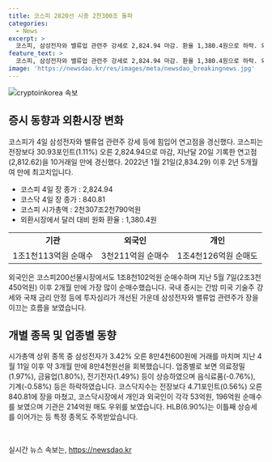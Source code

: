 ```yaml
---
title: 코스피 2820선 시총 2천300조 돌파
categories:
  - News
excerpt: >
  코스피, 삼성전자와 밸류업 관련주 강세로 2,824.94 마감. 환율 1,380.4원으로 하락. 외인·기관 대량순매수. 미국 기술주 강세와 국채 금리 안정에 힘입어 상승. HLB 강세. 삼성전자 3.42% 상승, SK하이닉스 -2.54% 하락. 코스닥은 840.81 마감. 거래대금은 유가증권 12조9천820억원, 코스닥 9조2천210억원.
feature_text: >
  코스피, 삼성전자와 밸류업 관련주 강세로 2,824.94 마감. 환율 1,380.4원으로 하락. 외인·기관 대량순매수. 미국 기술주 강세와 국채 금리 안정에 힘입어 상승. HLB 강세. 삼성전자 3.42% 상승, SK하이닉스 -2.54% 하락. 코스닥은 840.81 마감. 거래대금은 유가증권 12조9천820억원, 코스닥 9조2천210억원.
image: 'https://newsdao.kr/res/images/meta/newsdao_breakingnews.jpg'
---
```


<p><img src="https://newsdao.kr/res/images/meta/newsdao_breakingnews.jpg" alt="cryptoinkorea 속보" /></p>

<h2 data-ke-size="size26">증시 동향과 외환시장 변화</h2>

<p data-ke-size="size16">코스피가 4일 삼성전자와 밸류업 관련주 강세 등에 힘입어 연고점을 경신했다. 코스피는 전장보다 30.93포인트(1.11%) 오른 2,824.94으로 마감, 지난달 20일 기록한 연고점(2,812.62)을 10거래일 만에 경신했다. 2022년 1월 21일(2,834.29) 이후 2년 5개월여 만에 최고치입니다.</p>

<ul>
    <li>코스피 4일 장 종가 : 2,824.94</li>
    <li>코스닥 4일 장 종가 : 840.81</li>
    <li>코스피 시가총액 : 2천307조2천790억원</li>
    <li>외환시장에서 달러 대비 원화 환율 : 1,380.4원</li>
</ul>

<table>
    <tr>
        <td style="text-align: center; height: 17px;"><b>기관</b></td>
        <td style="text-align: center; height: 17px;"><b>외국인</b></td>
        <td style="text-align: center; height: 17px;"><b>개인</b></td>
    </tr>
    <tr>
        <td style="text-align: center; height: 17px;">1조1천113억원 순매수</td>
        <td style="text-align: center; height: 17px;">3천211억원 순매수</td>
        <td style="text-align: center; height: 17px;">1조4천126억원 순매도</td>
    </tr>
</table>

<p data-ke-size="size16">외국인은 코스피200선물시장에서도 1조8천102억원 순매수하며 지난 5월 7일(2조3천450억원) 이후 2개월 만에 가장 많이 순매수했습니다. 국내 증시는 간밤 미국 기술주 강세와 국채 금리 안정 등에 투자심리가 개선된 가운데 삼성전자와 밸류업 관련주가 장을 이끄는 흐름을 보였습니다.</p>

<h2 data-ke-size="size26">개별 종목 및 업종별 동향</h2>

<p data-ke-size="size16">시가총액 상위 종목 중 삼성전자가 3.42% 오른 8만4천600원에 거래를 마치며 지난 4월 11일 이후 약 3개월 만에 8만4천원선을 회복했습니다. 업종별로 보면 의료정밀(1.97%), 금융업(1.80%), 전기전자(1.49%) 등이 상승하였으며 음식료품(-0.76%), 기계(-0.58%) 등은 하락하였습니다. 코스닥지수는 전장보다 4.71포인트(0.56%) 오른 840.81에 장을 마쳤고, 코스닥시장에서 개인과 외국인이 각각 53억원, 196억원 순매수를 보였으며 기관은 214억원 매도 우위를 보였습니다. HLB(6.90%)는 이틀째 상승세를 이어가는 등 특정 종목도 주목받았습니다.</p>

<p data-ke-size="size16">&nbsp;</p>
실시간 뉴스 속보는, <a href="https://newsdao.kr" rel="dofollow">https://newsdao.kr</a>


